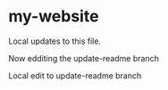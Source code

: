 # my-website

Local updates to this file.

Now edditing the update-readme branch


Local edit to update-readme branch